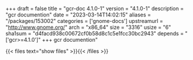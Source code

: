 +++
draft = false
title = "gcr-doc 4.1.0-1"
version = "4.1.0-1"
description = "gcr documention"
date = "2023-03-14T14:02:15"
aliases = "/packages/153002"
categories = ['gnome-docs']
upstreamurl = "http://www.gnome.org/"
arch = "x86_64"
size = "3316"
usize = "6"
sha1sum = "d4facd938c00672cf0b58d8c1c5e1fcc30bc2943"
depends = "['gcr>=4.1.0']"
+++
gcr documention"

{{< files text="show files" >}}{{< /files >}}
